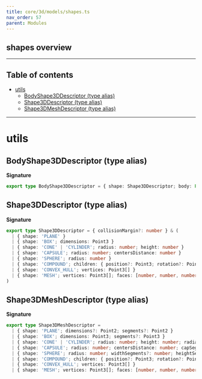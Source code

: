 ```yaml
---
title: core/3d/models/shapes.ts
nav_order: 57
parent: Modules
---
```


## shapes overview

---

<h2 class="text-delta">Table of contents</h2>

- [utils](#utils)
  - [BodyShape3DDescriptor (type alias)](#bodyshape3ddescriptor-type-alias)
  - [Shape3DDescriptor (type alias)](#shape3ddescriptor-type-alias)
  - [Shape3DMeshDescriptor (type alias)](#shape3dmeshdescriptor-type-alias)

---

# utils

## BodyShape3DDescriptor (type alias)

**Signature**

```ts
export type BodyShape3DDescriptor = { shape: Shape3DDescriptor; body: Partial<Body3DOptions> }
```

## Shape3DDescriptor (type alias)

**Signature**

```ts
export type Shape3DDescriptor = { collisionMargin?: number } & (
  | { shape: 'PLANE' }
  | { shape: 'BOX'; dimensions: Point3 }
  | { shape: 'CONE' | 'CYLINDER'; radius: number; height: number }
  | { shape: 'CAPSULE'; radius: number; centersDistance: number }
  | { shape: 'SPHERE'; radius: number }
  | { shape: 'COMPOUND'; children: { position?: Point3; rotation?: Point4; shape: Shape3DDescriptor }[] }
  | { shape: 'CONVEX_HULL'; vertices: Point3[] }
  | { shape: 'MESH'; vertices: Point3[]; faces: [number, number, number][] }
)
```

## Shape3DMeshDescriptor (type alias)

**Signature**

```ts
export type Shape3DMeshDescriptor =
  | { shape: 'PLANE'; dimensions?: Point2; segments?: Point2 }
  | { shape: 'BOX'; dimensions: Point3; segments?: Point3 }
  | { shape: 'CONE' | 'CYLINDER'; radius: number; height: number; radialSegments?: number; heightSegments?: number }
  | { shape: 'CAPSULE'; radius: number; centersDistance: number; capSegments?: number; radialSegments?: number }
  | { shape: 'SPHERE'; radius: number; widthSegments?: number; heightSegments?: number }
  | { shape: 'COMPOUND'; children: { position?: Point3; rotation?: Point4; shape: Shape3DMeshDescriptor }[] }
  | { shape: 'CONVEX_HULL'; vertices: Point3[] }
  | { shape: 'MESH'; vertices: Point3[]; faces: [number, number, number][] }
```
